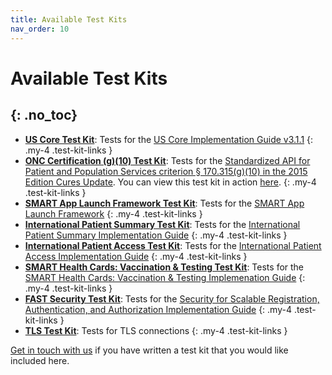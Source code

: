 ```yaml
---
title: Available Test Kits
nav_order: 10
---
```

# Available Test Kits
{: .no_toc}
---

- **[US Core Test Kit](https://github.com/inferno-framework/us-core-test-kit)**: Tests for the [US Core Implementation Guide v3.1.1](http://hl7.org/fhir/us/core/STU3.1.1/)
{: .my-4 .test-kit-links }
- **[ONC Certification (g)(10) Test Kit](https://github.com/inferno-framework/onc-certification-g10-test-kit)**: Tests for the [Standardized API for Patient and Population Services criterion § 170.315(g)(10) in the 2015 Edition Cures Update](https://www.healthit.gov/test-method/standardized-api-patient-and-population-services#test_procedure). You can view this test kit in action [here](https://inferno.healthit.gov/onc-certification-g10-test-kit).
{: .my-4 .test-kit-links }
- **[SMART App Launch Framework Test Kit](https://github.com/inferno-framework/smart-app-launch-test-kit)**: Tests for the [SMART App Launch Framework](http://hl7.org/fhir/smart-app-launch/1.0.0/)
{: .my-4 .test-kit-links }
- **[International Patient Summary Test Kit](https://github.com/inferno-framework/ips-test-kit)**: Tests for the [International Patient Summary Implementation Guide](http://hl7.org/fhir/uv/ips/)
{: .my-4 .test-kit-links }
- **[International Patient Access Test Kit](https://github.com/inferno-framework/ipa-test-kit)**: Tests for the [International Patient Access Implementation Guide](http://build.fhir.org/ig/HL7/fhir-ipa/)
{: .my-4 .test-kit-links }
- **[SMART Health Cards: Vaccination & Testing Test Kit](https://github.com/inferno-framework/shc-vaccination-test-kit)**: Tests for the [SMART Health Cards: Vaccination & Testing Implemenation Guide](https://build.fhir.org/ig/HL7/fhir-shc-vaccination-ig/)
{: .my-4 .test-kit-links }
- **[FAST Security Test Kit](https://github.com/inferno-framework/fast-security-test-kit)**: Tests for the [Security for Scalable Registration, Authentication, and Authorization Implementation Guide](https://build.fhir.org/ig/HL7/fhir-udap-security-ig/index.html)
{: .my-4 .test-kit-links }
- **[TLS Test Kit](https://github.com/inferno-framework/tls-test-kit)**: Tests for TLS connections
{: .my-4 .test-kit-links }


[Get in touch with us](mailto:inferno@groups.mitre.org) if you have written a
test kit that you would like included here.
